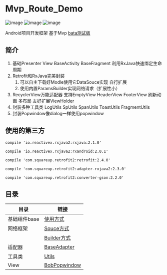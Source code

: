 # Mvp_Route_Demo

![image](https://travis-ci.org/Alamofire/Alamofire.svg?branch=master)
![image](https://img.shields.io/badge/API-14+-brightgreen.svg)
![image](https://img.shields.io/badge/Mvp_Route-v1.0.0-brightgreen.svg)

Android项目开发框架 基于Mvp
[bata测试版](https://github.com/TLocation/Mvp_Route_Demo/tree/dev)
## 简介
  1. 基础Presenter View BaseActivity BaseFragment 利用RxJava快速绑定生命周期
  2. Retrofit和RxJava完美封装 
     1. 可以自主下载好Modle使用它DataSouce实现 自行扩展
     2.  使用内置ParamsBuilder实现网络请求（扩展性小）
  3. RecyclerView万能适配器  支持EmptyView HeaderView FooterView 刷新动画
     多布局  友好扩展ViewHolder
  4. 封装多种工具类 LogUtils SpUtils SpanUtils ToastUtils FragmentUtils
  5. 封装Popwindow像dialog一样使用popwindow

## 使用的第三方




```
compile 'io.reactivex.rxjava2:rxjava:2.1.0'

compile 'io.reactivex.rxjava2:rxandroid:2.0.1'

compile 'com.squareup.retrofit2:retrofit:2.4.0'

compile 'com.squareup.retrofit2:adapter-rxjava2:2.3.0'

compile 'com.squareup.retrofit2:converter-gson:2.2.0'
```

## 目录
 目录| 链接
---|---
基础组件base|[使用方式](https://github.com/TLocation/Mvp_Route_Demo/blob/master/README/README.md)
网络框架  |[Souce方式](https://github.com/TLocation/Mvp_Route_Demo/blob/master/README/net.md)
   ||[Builder方式](https://github.com/TLocation/Mvp_Route_Demo/blob/master/README/paramBuilder.md)
适配器|[BaseAdapter](https://github.com/TLocation/Mvp_Route_Demo/blob/master/README/baseAdapter.md)
工具类|[Utils](https://github.com/TLocation/Mvp_Route_Demo/blob/master/README/utils.md)
View |[BobPopwindow](https://github.com/TLocation/Mvp_Route_Demo/blob/master/README/BopPopwindow.md)



  
